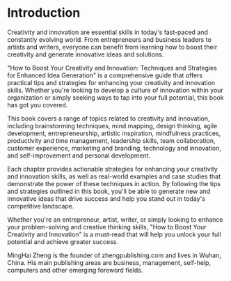 # Introduction

Creativity and innovation are essential skills in today's fast-paced and constantly evolving world. From entrepreneurs and business leaders to artists and writers, everyone can benefit from learning how to boost their creativity and generate innovative ideas and solutions.

"How to Boost Your Creativity and Innovation: Techniques and Strategies for Enhanced Idea Generation" is a comprehensive guide that offers practical tips and strategies for enhancing your creativity and innovation skills. Whether you're looking to develop a culture of innovation within your organization or simply seeking ways to tap into your full potential, this book has got you covered.

This book covers a range of topics related to creativity and innovation, including brainstorming techniques, mind mapping, design thinking, agile development, entrepreneurship, artistic inspiration, mindfulness practices, productivity and time management, leadership skills, team collaboration, customer experience, marketing and branding, technology and innovation, and self-improvement and personal development.

Each chapter provides actionable strategies for enhancing your creativity and innovation skills, as well as real-world examples and case studies that demonstrate the power of these techniques in action. By following the tips and strategies outlined in this book, you'll be able to generate new and innovative ideas that drive success and help you stand out in today's competitive landscape.

Whether you're an entrepreneur, artist, writer, or simply looking to enhance your problem-solving and creative thinking skills, "How to Boost Your Creativity and Innovation" is a must-read that will help you unlock your full potential and achieve greater success.

MingHai Zheng is the founder of zhengpublishing.com and lives in Wuhan, China. His main publishing areas are business, management, self-help, computers and other emerging foreword fields.
